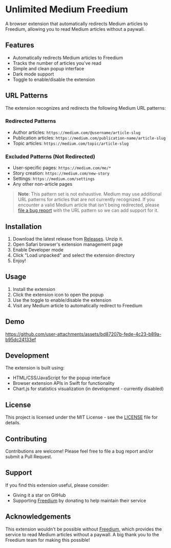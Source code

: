 # Unlimited Medium Freedium

A browser extension that automatically redirects Medium articles to Freedium, allowing you to read Medium articles without a paywall.

## Features

- Automatically redirects Medium articles to Freedium
- Tracks the number of articles you've read
- Simple and clean popup interface
- Dark mode support
- Toggle to enable/disable the extension

## URL Patterns

The extension recognizes and redirects the following Medium URL patterns:

### Redirected Patterns
- Author articles: `https://medium.com/@username/article-slug`
- Publication articles: `https://medium.com/publication-name/article-slug`
- Topic articles: `https://medium.com/topic/article-slug`

### Excluded Patterns (Not Redirected)
- User-specific pages: `https://medium.com/me/*`
- Story creation: `https://medium.com/new-story`
- Settings: `https://medium.com/settings`
- Any other non-article pages

> **Note**: This pattern set is not exhaustive. Medium may use additional URL patterns for articles that are not currently recognized. If you encounter a valid Medium article that isn't being redirected, please [file a bug report](https://github.com/danglingP0inter/unlimited-medium-freedium/issues) with the URL pattern so we can add support for it.

## Installation

1. Download the latest release from [Releases](https://github.com/danglingP0inter/unlimited-medium-freedium/releases). Unzip it.
2. Open Safari browser's extension management page
3. Enable Developer mode
4. Click "Load unpacked" and select the extension directory
5. Enjoy!

## Usage

1. Install the extension
2. Click the extension icon to open the popup
3. Use the toggle to enable/disable the extension
4. Visit any Medium article to automatically redirect to Freedium

## Demo

https://github.com/user-attachments/assets/bd87207b-fede-4c23-b89a-b95dc24133ef

## Development

The extension is built using:
- HTML/CSS/JavaScript for the popup interface
- Browser extension APIs in Swift for functionality
- Chart.js for statistics visualization (in development - currently disabled)

## License

This project is licensed under the MIT License - see the [LICENSE](LICENSE) file for details.

## Contributing

Contributions are welcome! Please feel free to file a bug report and/or submit a Pull Request.

## Support

If you find this extension useful, please consider:
- Giving it a star on GitHub
- Supporting [Freedium](https://freedium.cfd) by donating to help maintain their service

## Acknowledgements

This extension wouldn't be possible without [Freedium](https://freedium.cfd), which provides the service to read Medium articles without a paywall. A big thank you to the Freedium team for making this possible! 
